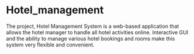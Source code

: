 # Hotel_management
The project, Hotel Management System is a web-based application that allows the hotel manager to handle all hotel activities online. Interactive GUI and the ability to manage various hotel bookings and rooms make this system very flexible and convenient. 
